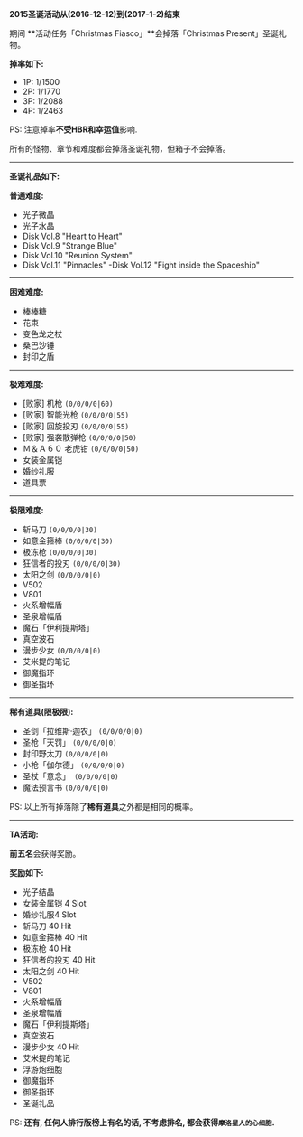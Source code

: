 **2015圣诞活动从(2016-12-12)到(2017-1-2)结束**

期间 **活动任务「Christmas Fiasco」**会掉落「Christmas Present」圣诞礼物。

**掉率如下:**

- 1P: 1/1500
- 2P: 1/1770
- 3P: 1/2088
- 4P: 1/2463

PS: 注意掉率**不受HBR和幸运值**影响.

所有的怪物、章节和难度都会掉落圣诞礼物，但箱子不会掉落。

---

**圣诞礼品如下:**

**普通难度:**

- 光子微晶
- 光子水晶
- Disk Vol.8 "Heart to Heart"
- Disk Vol.9 "Strange Blue"
- Disk Vol.10 "Reunion System"
- Disk Vol.11 "Pinnacles"
-Disk Vol.12 "Fight inside the Spaceship"

---

**困难难度:**

- 棒棒糖
- 花束
- 变色龙之杖
- 桑巴沙锤
- 封印之盾

---

**极难难度:**

- [败家] 机枪 `(0/0/0/0|60)`
- [败家] 智能光枪 `(0/0/0/0|55)`
- [败家] 回旋投刃 `(0/0/0/0|55)`
- [败家] 强袭散弹枪 `(0/0/0/0|50)`
- Ｍ＆Ａ６０ 老虎钳 `(0/0/0/0|50)`
- 女装金属铠
- 婚纱礼服
- 道具票

---

**极限难度:**

- 斩马刀 `(0/0/0/0|30)`
- 如意金箍棒 `(0/0/0/0|30)`
- 极冻枪 `(0/0/0/0|30)`
- 狂信者的投刃 `(0/0/0/0|30)`
- 太阳之剑 `(0/0/0/0|0)`
- V502
- V801
- 火系增幅盾
- 圣泉增幅盾
- 魔石「伊利提斯塔」
- 真空波石
- 漫步少女 `(0/0/0/0|0)`
- 艾米提的笔记
- 御魔指环
- 御圣指环

---

**稀有道具(限极限):**

- 圣剑「拉维斯·迦农」 `(0/0/0/0|0)`
- 圣枪「天罚」 `(0/0/0/0|0)`
- 封印野太刀 `(0/0/0/0|0)`
- 小枪「伽尔德」 `(0/0/0/0|0)`
- 圣杖「意念」` (0/0/0/0|0)`
- 魔法预言书 `(0/0/0/0|0)`


PS: 以上所有掉落除了**稀有道具**之外都是相同的概率。

---

**TA活动:**

**前五名**会获得奖励。

**奖励如下:**

- 光子结晶
- 女装金属铠 4 Slot
- 婚纱礼服4 Slot
- 斩马刀 40 Hit
- 如意金箍棒 40 Hit
- 极冻枪 40 Hit
- 狂信者的投刃 40 Hit
- 太阳之剑 40 Hit
- V502
- V801
- 火系增幅盾
- 圣泉增幅盾
- 魔石「伊利提斯塔」
- 真空波石
- 漫步少女 40 Hit
- 艾米提的笔记
- 浮游炮细胞
- 御魔指环
- 御圣指环
- 圣诞礼品

PS: **还有, 任何人排行版榜上有名的话, 不考虑排名, 都会获得`摩洛星人的心细胞`.**
